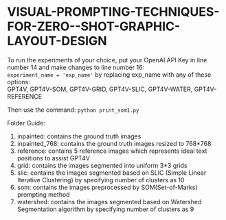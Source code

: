 # VISUAL-PROMPTING-TECHNIQUES-FOR-ZERO--SHOT-GRAPHIC-LAYOUT-DESIGN

To run the experiments of your choice, put your OpenAI API Key in line number 14 and make changes to line number 16:  
`experiment_name = 'exp_name'`
by replacing exp_name with any of these options:                               
GPT4V, GPT4V-SOM, GPT4V-GRID, GPT4V-SLIC, GPT4V-WATER, GPT4V-REFERENCE

Then use the command: `python print_som1.py`

Folder Guide:
1. inpainted: contains the ground truth images
2. inpainted_768: contains the ground truth images resized to 768*768
3. reference: contains 5 reference images which represents ideal text positions to assist GPT4V
4. grid: contains the images segmented into uniform 3*3 grids 
5. slic: contains the images segmented based on SLIC (Simple Linear Iterative Clustering) by specifying number of clusters as 10
6. som: contains the images preprocessed by SOM(Set-of-Marks) prompting method 
7. watershed: contains the images segmented based on Watershed Segmentation algorithm by specifying number of clusters as 9
